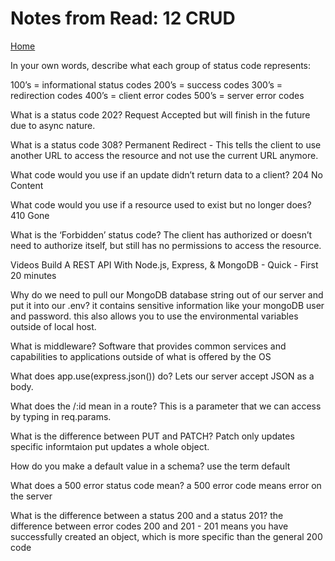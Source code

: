 # Notes from Read: 12 CRUD
[Home](README.md)

In your own words, describe what each group of status code represents:

100’s = informational status codes
200’s = success codes
300’s = redirection codes
400’s = client error codes
500’s = server error codes

What is a status code 202?
Request Accepted but will finish in the future due to async nature.

What is a status code 308?
Permanent Redirect - This tells the client to use another URL to access the resource and not use the current URL anymore.

What code would you use if an update didn’t return data to a client?
204 No Content

What code would you use if a resource used to exist but no longer does?
410 Gone

What is the ‘Forbidden’ status code?
The client has authorized or doesn’t need to authorize itself, but still has no permissions to access the resource.

Videos
Build A REST API With Node.js, Express, & MongoDB - Quick - First 20 minutes

Why do we need to pull our MongoDB database string out of our server and put it into our .env?
it contains sensitive information like your mongoDB user and password. this also allows you to use the environmental variables outside of local host.

What is middleware?
Software that provides common services and capabilities to applications outside of what is offered by the OS

What does app.use(express.json()) do?
Lets our server accept JSON as a body.

What does the /:id mean in a route?
This is a parameter that we can access by typing in req.params.

What is the difference between PUT and PATCH?
Patch only updates specific informtaion put updates a whole object.

How do you make a default value in a schema?
use the term default

What does a 500 error status code mean?
a 500 error code means error on the server

What is the difference between a status 200 and a status 201?
the difference between error codes 200 and 201 - 201 means you have successfully created an object, which is more specific than the general 200 code

